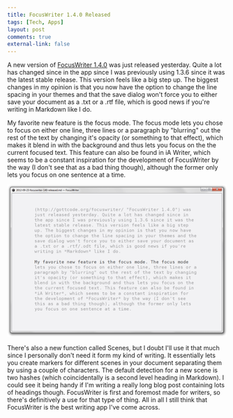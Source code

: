 ```yaml
--- 
title: FocusWriter 1.4.0 Released
tags: [Tech, Apps]
layout: post
comments: true
external-link: false
---
```


A new version of [FocusWriter 1.4.0](http://gottcode.org/focuswriter/ "FocusWriter 1.4.0") was just released yesterday. Quite a lot has changed since in the app since I was previously using 1.3.6 since it was the latest stable release. This version feels like a big step up. The biggest changes in my opinion is that you now have the option to change the line spacing in your themes and that the save dialog won't force you to either save your document as a .txt or a .rtf file, which is good news if you're writing in Markdown like I do.

My favorite new feature is the focus mode. The focus mode lets you chose to focus on either one line, three lines or a paragraph by "blurring" out the rest of the text by changing it's opacity (or something to that effect), which makes it blend in with the background and thus lets you focus on the the current focused text. This feature can also be found in iA Writer, which seems to be a constant inspiration for the development of FocusWriter by the way (I don't see that as a bad thing though), although the former only lets you focus on one sentence at a time.

![Focus Mode in FocusWriter 1.4.0](/images/blog/2012-09-23-focuswriter-140.png "Focus Mode in FocusWriter 1.4.0")

There's also a new function called Scenes, but I doubt I'll use it that much since I personally don't need it form my kind of writing. It essentially lets you create markers for different scenes in your document separating them by using a couple of characters. The default detection for a new scene is two hashes (which coincidentally is a second level heading in Markdown). I could see it being handy if I'm writing a really long blog post containing lots of headings though. FocusWriter is first and foremost made for writers, so there's definitively a use for that type of thing. All in all I still think that FocusWriter is the best writing app I've come across.
